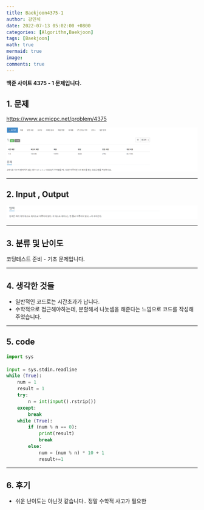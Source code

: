```yaml
---
title: Baekjoon4375-1
author: 강민석
date: 2022-07-13 05:02:00 +0800
categories: [Algorithm,Baekjoon]
tags: [Baekjoon]
math: true
mermaid: true
image: 
comments: true
---
```


**백준 사이트 4375 - 1 문제입니다.**

## 1. 문제
<https://www.acmicpc.net/problem/4375>


![](/assets/img/sample/Baekjoon/4375/Problem.png)

-----  

## 2. Input , Output
![](/assets/img/sample/Baekjoon/4375/input.png)

-----  

## 3. 분류 및 난이도

코딩테스트 준비 - 기초 문제입니다.

-----  

## 4. 생각한 것들

- 일반적인 코드로는 시간초과가 납니다.
- 수학적으로 접근해야하는데, 분할해서 나눗셈을 해준다는 느낌으로 코드를 작성해주었습니다.

-----  

## 5. code

```python
import sys

input = sys.stdin.readline
while (True):
    num = 1
    result = 1
    try:
        n = int(input().rstrip())
    except:
        break
    while (True):
        if (num % n == 0):
            print(result)
            break
        else:
            num = (num % n) * 10 + 1
            result+=1


```
-----

## 6. 후기

- 쉬운 난이도는 아닌것 같습니다.. 정말 수학적 사고가 필요한 